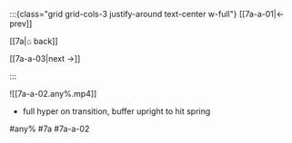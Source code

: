 :::{class="grid grid-cols-3 justify-around text-center w-full"}
[[7a-a-01|← prev]]

[[7a|⌂ back]]

[[7a-a-03|next →]]

:::

![[7a-a-02.any%.mp4]]

* full hyper on transition, buffer upright to hit spring

#any% #7a #7a-a-02
